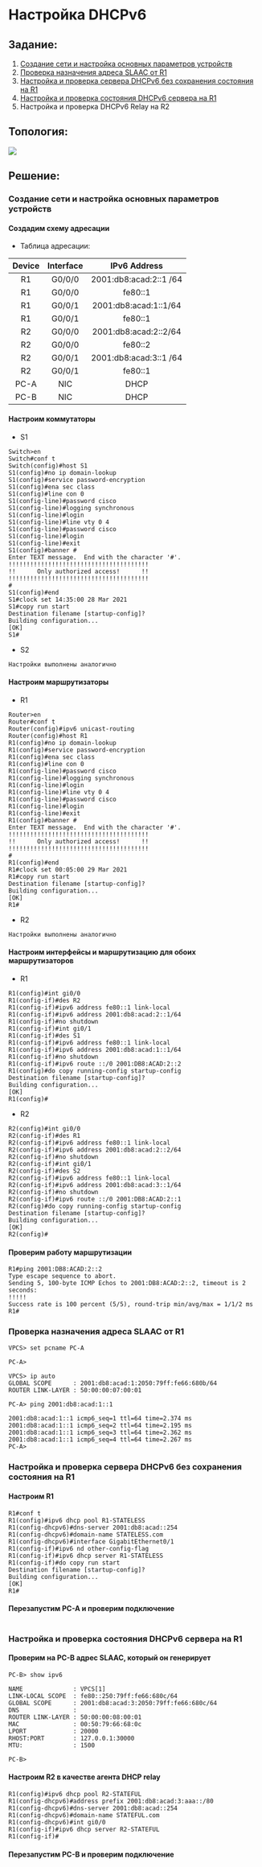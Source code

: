 #  Настройка DHCPv6
## Задание:
1. [Создание сети и настройка основных параметров устройств](https://github.com/klyuchnikovn/net_eng/blob/master/DHCPv6.md#%D1%81%D0%BE%D0%B7%D0%B4%D0%B0%D0%BD%D0%B8%D0%B5-%D1%81%D0%B5%D1%82%D0%B8-%D0%B8-%D0%BD%D0%B0%D1%81%D1%82%D1%80%D0%BE%D0%B9%D0%BA%D0%B0-%D0%BE%D1%81%D0%BD%D0%BE%D0%B2%D0%BD%D1%8B%D1%85-%D0%BF%D0%B0%D1%80%D0%B0%D0%BC%D0%B5%D1%82%D1%80%D0%BE%D0%B2-%D1%83%D1%81%D1%82%D1%80%D0%BE%D0%B9%D1%81%D1%82%D0%B2)
2. [Проверка назначения адреса SLAAC от R1](https://github.com/klyuchnikovn/net_eng/blob/master/DHCPv6.md#%D0%BF%D1%80%D0%BE%D0%B2%D0%B5%D1%80%D0%BA%D0%B0-%D0%BD%D0%B0%D0%B7%D0%BD%D0%B0%D1%87%D0%B5%D0%BD%D0%B8%D1%8F-%D0%B0%D0%B4%D1%80%D0%B5%D1%81%D0%B0-slaac-%D0%BE%D1%82-r1)
3. [Настройка и проверка сервера DHCPv6 без сохранения состояния на R1](https://github.com/klyuchnikovn/net_eng/blob/master/DHCPv6.md#%D0%BD%D0%B0%D1%81%D1%82%D1%80%D0%BE%D0%B9%D0%BA%D0%B0-%D0%B8-%D0%BF%D1%80%D0%BE%D0%B2%D0%B5%D1%80%D0%BA%D0%B0-%D1%81%D0%B5%D1%80%D0%B2%D0%B5%D1%80%D0%B0-dhcpv6-%D0%B1%D0%B5%D0%B7-%D1%81%D0%BE%D1%85%D1%80%D0%B0%D0%BD%D0%B5%D0%BD%D0%B8%D1%8F-%D1%81%D0%BE%D1%81%D1%82%D0%BE%D1%8F%D0%BD%D0%B8%D1%8F-%D0%BD%D0%B0-r1)
4. [Настройка и проверка состояния DHCPv6 сервера на R1](https://github.com/klyuchnikovn/net_eng/blob/master/DHCPv6.md#%D0%BD%D0%B0%D1%81%D1%82%D1%80%D0%BE%D0%B9%D0%BA%D0%B0-%D0%B8-%D0%BF%D1%80%D0%BE%D0%B2%D0%B5%D1%80%D0%BA%D0%B0-%D1%81%D0%BE%D1%81%D1%82%D0%BE%D1%8F%D0%BD%D0%B8%D1%8F-dhcpv6-%D1%81%D0%B5%D1%80%D0%B2%D0%B5%D1%80%D0%B0-%D0%BD%D0%B0-r1)
5. Настройка и проверка DHCPv6 Relay на R2
## Топология:
![](dhcp6_topology.png)
## Решение: 
### Создание сети и настройка основных параметров устройств
####  Создадим схему адресации
- Таблица адресации: 


|  				Device 			 |  				Interface 			 |       				IPv6 Address 			      |
|:--------:|:-----------:|:------------------------:|
|  				R1 			     |  				G0/0/0 			    |  				2001:db8:acad:2::1 /64 			 |
|  				R1 			     |  				G0/0/0 			    |  				fe80::1 			                |
|  				R1 			     |  				G0/0/1 			    |  				2001:db8:acad:1::1/64 			  |
|  				R1 			     |  				G0/0/1 			    |  				fe80::1 			                |
|  				R2 			     |  				G0/0/0 			    |  				2001:db8:acad:2::2/64 			  |
|  				R2 			     |  				G0/0/0 			    |  				fe80::2 			                |
|  				R2 			     |  				G0/0/1 			    |  				2001:db8:acad:3::1 /64 			 |
|  				R2 			     |  				G0/0/1 			    |  				fe80::1 			                |
|  				PC-A 			   |  				NIC 			       |  				DHCP 			                   |
|  				PC-B 			   |  				NIC 			       |  				DHCP 			                   |

#### Настроим коммутаторы
- S1
```
Switch>en
Switch#conf t
Switch(config)#host S1
S1(config)#no ip domain-lookup
S1(config)#service password-encryption 
S1(config)#ena sec class
S1(config)#line con 0
S1(config-line)#password cisco
S1(config-line)#logging synchronous 
S1(config-line)#login
S1(config-line)#line vty 0 4
S1(config-line)#password cisco
S1(config-line)#login
S1(config-line)#exit
S1(config)#banner #
Enter TEXT message.  End with the character '#'.
!!!!!!!!!!!!!!!!!!!!!!!!!!!!!!!!!!!!!!!
!!      Only authorized access!      !!   
!!!!!!!!!!!!!!!!!!!!!!!!!!!!!!!!!!!!!!!
#
S1(config)#end
S1#clock set 14:35:00 28 Mar 2021
S1#copy run start
Destination filename [startup-config]? 
Building configuration...
[OK]
S1#
```
- S2
```
Настройки выполнены аналогично
``` 

#### Настроим маршрутизаторы
- R1
```
Router>en
Router#conf t
Router(config)#ipv6 unicast-routing
Router(config)#host R1
R1(config)#no ip domain-lookup
R1(config)#service password-encryption 
R1(config)#ena sec class
R1(config)#line con 0
R1(config-line)#password cisco
R1(config-line)#logging synchronous 
R1(config-line)#login
R1(config-line)#line vty 0 4
R1(config-line)#password cisco
R1(config-line)#login
R1(config-line)#exit
R1(config)#banner #
Enter TEXT message.  End with the character '#'.
!!!!!!!!!!!!!!!!!!!!!!!!!!!!!!!!!!!!!!!
!!      Only authorized access!      !!   
!!!!!!!!!!!!!!!!!!!!!!!!!!!!!!!!!!!!!!!
#
R1(config)#end
R1#clock set 00:05:00 29 Mar 2021
R1#copy run start
Destination filename [startup-config]? 
Building configuration...
[OK]
R1#
```
- R2
```
Настройки выполнены аналогично
``` 
#### Настроим интерфейсы и маршрутизацию для обоих маршрутизаторов
- R1
```
R1(config)#int gi0/0
R1(config-if)#des R2
R1(config-if)#ipv6 address fe80::1 link-local
R1(config-if)#ipv6 address 2001:db8:acad:2::1/64 
R1(config-if)#no shutdown
R1(config-if)#int gi0/1
R1(config-if)#des S1   
R1(config-if)#ipv6 address fe80::1 link-local
R1(config-if)#ipv6 address 2001:db8:acad:1::1/64
R1(config-if)#no shutdown
R1(config-if)#ipv6 route ::/0 2001:DB8:ACAD:2::2
R1(config)#do copy running-config startup-config
Destination filename [startup-config]? 
Building configuration...
[OK]
R1(config)#
```
- R2
```
R2(config)#int gi0/0
R2(config-if)#des R1
R2(config-if)#ipv6 address fe80::1 link-local
R2(config-if)#ipv6 address 2001:db8:acad:2::2/64
R2(config-if)#no shutdown
R2(config-if)#int gi0/1
R2(config-if)#des S2  
R2(config-if)#ipv6 address fe80::1 link-local
R2(config-if)#ipv6 address 2001:db8:acad:3::1/64 
R2(config-if)#no shutdown
R2(config-if)#ipv6 route ::/0 2001:DB8:ACAD:2::1
R2(config)#do copy running-config startup-config
Destination filename [startup-config]? 
Building configuration...
[OK]
R2(config)#
```
#### Проверим работу маршрутизации
```
R1#ping 2001:DB8:ACAD:2::2
Type escape sequence to abort.
Sending 5, 100-byte ICMP Echos to 2001:DB8:ACAD:2::2, timeout is 2 seconds:
!!!!!
Success rate is 100 percent (5/5), round-trip min/avg/max = 1/1/2 ms
R1#
```
### Проверка назначения адреса SLAAC от R1
```
VPCS> set pcname PC-A

PC-A> 

VPCS> ip auto  
GLOBAL SCOPE      : 2001:db8:acad:1:2050:79ff:fe66:680b/64
ROUTER LINK-LAYER : 50:00:00:07:00:01

PC-A> ping 2001:db8:acad:1::1

2001:db8:acad:1::1 icmp6_seq=1 ttl=64 time=2.374 ms
2001:db8:acad:1::1 icmp6_seq=2 ttl=64 time=2.195 ms
2001:db8:acad:1::1 icmp6_seq=3 ttl=64 time=2.362 ms
2001:db8:acad:1::1 icmp6_seq=4 ttl=64 time=2.267 ms
PC-A>
```
### Настройка и проверка сервера DHCPv6 без сохранения состояния на R1
#### Настроим R1 
```
R1#conf t
R1(config)#ipv6 dhcp pool R1-STATELESS
R1(config-dhcpv6)#dns-server 2001:db8:acad::254
R1(config-dhcpv6)#domain-name STATELESS.com
R1(config-dhcpv6)#interface GigabitEthernet0/1
R1(config-if)#ipv6 nd other-config-flag
R1(config-if)#ipv6 dhcp server R1-STATELESS
R1(config-if)#do copy run start
Destination filename [startup-config]? 
Building configuration...
[OK]
R1#
```
#### Перезапустим PC-A и проверим подключение
```

```
### Настройка и проверка состояния DHCPv6 сервера на R1
#### Проверим на PC-B адрес SLAAC, который он генерирует
```
PC-B> show ipv6

NAME              : VPCS[1]
LINK-LOCAL SCOPE  : fe80::250:79ff:fe66:680c/64
GLOBAL SCOPE      : 2001:db8:acad:3:2050:79ff:fe66:680c/64
DNS               :
ROUTER LINK-LAYER : 50:00:00:08:00:01
MAC               : 00:50:79:66:68:0c
LPORT             : 20000
RHOST:PORT        : 127.0.0.1:30000
MTU:              : 1500

PC-B>
```
#### Настроим R2 в качестве агента DHCP relay
```
R1(config)#ipv6 dhcp pool R2-STATEFUL
R1(config-dhcpv6)#address prefix 2001:db8:acad:3:aaa::/80
R1(config-dhcpv6)#dns-server 2001:db8:acad::254
R1(config-dhcpv6)#domain-name STATEFUL.com
R1(config-dhcpv6)#int gi0/0
R1(config-if)#ipv6 dhcp server R2-STATEFUL
R1(config-if)#
```
#### Перезапустим PC-B и проверим подключение
